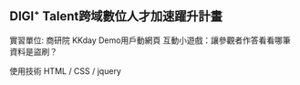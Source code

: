 ## DIGI⁺ Talent跨域數位人才加速躍升計畫
實習單位: 商研院 KKday
Demo用戶動網頁
互動小遊戲：讓參觀者作答看看哪筆資料是盜刷？

使用技術 HTML / CSS /  jquery
